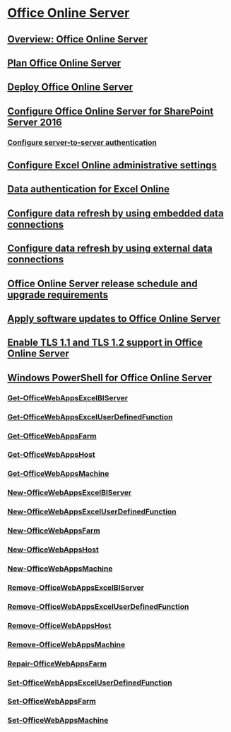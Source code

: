 
  

# [Office Online Server](office-online-server.md)
## [Overview: Office Online Server](office-online-server-overview.md)
## [Plan Office Online Server](plan-office-online-server.md)
## [Deploy Office Online Server](deploy-office-online-server.md)
## [Configure Office Online Server for SharePoint Server 2016](configure-office-online-server-for-sharepoint-server-2016/configure-office-online-server-for-sharepoint-server-2016.md)
### [Configure server-to-server authentication](configure-office-online-server-for-sharepoint-server-2016/configure-server-to-server-authentication-between-office-online-server-and-share.md)
## [Configure Excel Online administrative settings](configure-excel-online-administrative-settings.md)
## [Data authentication for Excel Online](data-authentication-for-excel-online-in-office-online-server.md)
## [Configure data refresh by using embedded data connections](configure-excel-online-data-refresh-by-using-embedded-data-connections-in-office.md)
## [Configure data refresh by using external data connections](configure-excel-online-data-refresh-by-using-external-data-connections-in-office.md)
## [Office Online Server release schedule and upgrade requirements](office-online-server-release-schedule.md)
## [Apply software updates to Office Online Server](apply-software-updates-to-office-online-server.md)
## [Enable TLS 1.1 and TLS 1.2 support in Office Online Server](enable-tls-1-1-and-tls-1-2-support-in-office-online-server.md)
## [Windows PowerShell for Office Online Server](windows-powershell-for-office-online-server/windows-powershell-for-office-online-server.md)
### [Get-OfficeWebAppsExcelBIServer](windows-powershell-for-office-online-server/get-officewebappsexcelbiserver.md)
### [Get-OfficeWebAppsExcelUserDefinedFunction](windows-powershell-for-office-online-server/get-officewebappsexceluserdefinedfunction.md)
### [Get-OfficeWebAppsFarm](windows-powershell-for-office-online-server/get-officewebappsfarm.md)
### [Get-OfficeWebAppsHost](windows-powershell-for-office-online-server/get-officewebappshost.md)
### [Get-OfficeWebAppsMachine](windows-powershell-for-office-online-server/get-officewebappsmachine.md)
### [New-OfficeWebAppsExcelBIServer](windows-powershell-for-office-online-server/new-officewebappsexcelbiserver.md)
### [New-OfficeWebAppsExcelUserDefinedFunction](windows-powershell-for-office-online-server/new-officewebappsexceluserdefinedfunction.md)
### [New-OfficeWebAppsFarm](windows-powershell-for-office-online-server/new-officewebappsfarm.md)
### [New-OfficeWebAppsHost](windows-powershell-for-office-online-server/new-officewebappshost.md)
### [New-OfficeWebAppsMachine](windows-powershell-for-office-online-server/new-officewebappsmachine.md)
### [Remove-OfficeWebAppsExcelBIServer](windows-powershell-for-office-online-server/remove-officewebappsexcelbiserver.md)
### [Remove-OfficeWebAppsExcelUserDefinedFunction](windows-powershell-for-office-online-server/remove-officewebappsexceluserdefinedfunction.md)
### [Remove-OfficeWebAppsHost](windows-powershell-for-office-online-server/remove-officewebappshost.md)
### [Remove-OfficeWebAppsMachine](windows-powershell-for-office-online-server/remove-officewebappsmachine.md)
### [Repair-OfficeWebAppsFarm](windows-powershell-for-office-online-server/repair-officewebappsfarm.md)
### [Set-OfficeWebAppsExcelUserDefinedFunction](windows-powershell-for-office-online-server/set-officewebappsexceluserdefinedfunction.md)
### [Set-OfficeWebAppsFarm](windows-powershell-for-office-online-server/set-officewebappsfarm.md)
### [Set-OfficeWebAppsMachine](windows-powershell-for-office-online-server/set-officewebappsmachine.md)

